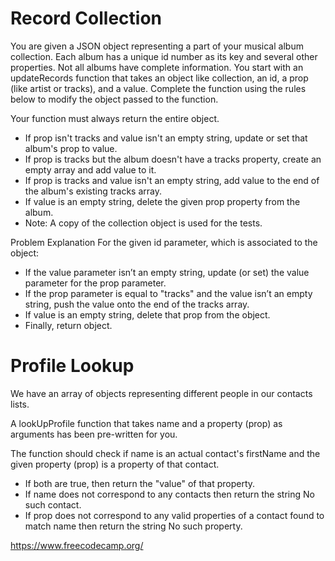 # Record Collection
You are given a JSON object representing a part of your musical album collection. Each album has a unique id number as its key and several other properties. Not all albums have complete information.
You start with an updateRecords function that takes an object like collection, an id, a prop (like artist or tracks), and a value. Complete the function using the rules below to modify the object passed to the function.

Your function must always return the entire object.
- If prop isn't tracks and value isn't an empty string, update or set that album's prop to value.
- If prop is tracks but the album doesn't have a tracks property, create an empty array and add value to it.
- If prop is tracks and value isn't an empty string, add value to the end of the album's existing tracks array.
- If value is an empty string, delete the given prop property from the album.
- Note: A copy of the collection object is used for the tests.

Problem Explanation
For the given id parameter, which is associated to the object:
- If the value parameter isn’t an empty string, update (or set) the value parameter for the prop parameter.
- If the prop parameter is equal to "tracks" and the value isn’t an empty string, push the value onto the end of the tracks array.
- If value is an empty string, delete that prop from the object.
- Finally, return object.

# Profile Lookup
We have an array of objects representing different people in our contacts lists.

A lookUpProfile function that takes name and a property (prop) as arguments has been pre-written for you.

The function should check if name is an actual contact's firstName and the given property (prop) is a property of that contact.

- If both are true, then return the "value" of that property.
- If name does not correspond to any contacts then return the string No such contact.
- If prop does not correspond to any valid properties of a contact found to match name then return the string No such property.

https://www.freecodecamp.org/